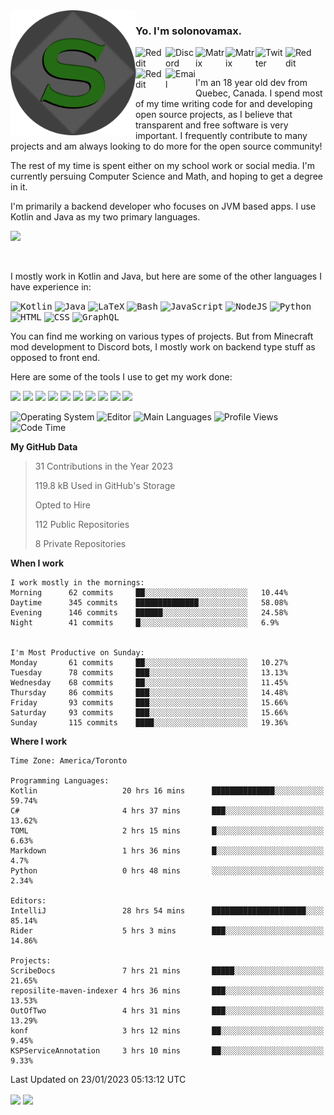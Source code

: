 <img align="left" alt="Avatar" width="200px" src="https://raw.githubusercontent.com/solonovamax/solonovamax/main/solonovamax-circle.png" />

### Yo. I'm solonovamax.

<a href="https://gitlab.com/solonovamax">
    <img align="left" alt="Reddit" width="48px" src="https://img.icons8.com/color/2x/gitlab.png">
</a>

<a href="https://discord.solonovamax.gay">
    <img align="left" alt="Discord" width="48px" src="https://img.icons8.com/color/2x/discord-logo.png">
</a>

<a href="https://matrix.to/#/@solonovamax:matrix.org?#gh-light-mode-only">
    <img align="left" alt="Matrix" width="48px" src="https://img.icons8.com/000000/material/2x/matrix-logo.png">
</a>
<a href="https://matrix.to/#/@solonovamax:matrix.org?#gh-dark-mode-only">
    <img align="left" alt="Matrix" width="48px" src="https://img.icons8.com/FFFFFF/material/2x/matrix-logo.png">
</a>

<a href="https://twitter.com/solonovamax">
    <img align="left" alt="Twitter" width="48px" src="https://img.icons8.com/color/2x/twitter.png">
</a>

<!-- <a href="https://twitch.tv/solonovamax">
    <img align="left" alt="Twitch" width="48px" src="https://img.icons8.com/color/2x/twitch.png">
</a> -->

<a href="https://reddit.com/u/solonovamax">
    <img align="left" alt="Reddit" width="48px" src="https://img.icons8.com/color/2x/reddit.png">
</a>

<a href="https://www.youtube.com/channel/UCTxCeyGu41WfEBT8mXpjHMA">
    <img align="left" alt="Reddit" width="48px" src="https://img.icons8.com/color/2x/youtube.png">
</a>

<a href="mailto:solonovamax@12oclockpoint.com">
    <img align="left" alt="Email" width="48px" src="https://img.icons8.com/fluency/2x/mail.png">
</a>

<!-- <a href="https://open.spotify.com/user/solonovamax">
    <img align="left" alt="Spotify" width="48px" src="https://img.icons8.com/color/2x/spotify.png">
</a> -->

<br/>
<br/>

I'm an 18 year old dev from Quebec, Canada.
I spend most of my time writing code for and developing open source projects, as I believe that transparent and free software is very important.
I frequently contribute to many projects and am always looking to do more for the open source community!

The rest of my time is spent either on my school work or social media. I'm currently persuing Computer Science and Math, and hoping to get a degree in it.

I'm primarily a backend developer who focuses on JVM based apps. I use Kotlin and Java as my two primary languages.


<a href="https://github.com/ryo-ma/github-profile-trophy"><img src="https://github-profile-trophy.vercel.app/?username=solonovamax&margin-w=15&row=1"/></a> 

<br/>

I mostly work in Kotlin and Java, but here are some of the other languages I have experience in:

<kbd><img height="32" alt="Kotlin" src="https://img.icons8.com/color/1x/kotlin.png"></kbd>
<kbd><img height="32" alt="Java" src="https://img.icons8.com/color/1x/java-coffee-cup-logo.png"></kbd>
<kbd><img height="32" alt="LaTeX" src="https://img.icons8.com/color/1x/latex.png"></kbd>
<kbd><img height="32" alt="Bash" src="https://img.icons8.com/color/1x/console.png"></kbd>
<kbd><img height="32" alt="JavaScript" src="https://img.icons8.com/color/1x/javascript.png"></kbd>
<kbd><img height="32" alt="NodeJS" src="https://img.icons8.com/color/1x/nodejs.png"></kbd>
<kbd><img height="32" alt="Python" src="https://img.icons8.com/color/1x/python.png"></kbd>
<kbd><img height="32" alt="HTML" src="https://img.icons8.com/color/1x/html-5.png"></kbd>
<kbd><img height="32" alt="CSS" src="https://img.icons8.com/color/1x/css3.png"></kbd>
<kbd><img height="32" alt="GraphQL" src="https://img.icons8.com/color/1x/graphql.png"></kbd>

You can find me working on various types of projects.
But from Minecraft mod development to Discord bots, I mostly work on backend type stuff as opposed to front end.

Here are some of the tools I use to get my work done:

<kbd><img height="32" src="https://img.icons8.com/color/2x/intellij-idea.png"></kbd>
<kbd><img height="32" src="https://img.icons8.com/color/2x/linux.png"></kbd>
<kbd><img height="32" src="https://img.icons8.com/fluent/2x/console.png"></kbd>
<kbd><img height="32" src="https://img.icons8.com/color/2x/open-source.png"></kbd>
<kbd><img height="32" src="https://img.icons8.com/color/2x/git.png"></kbd>
<kbd><img height="32" src="https://img.icons8.com/color/2x/docker.png"></kbd>
<kbd><img height="32" src="https://img.icons8.com/color/2x/mongodb.png"></kbd>
<kbd><img height="32" src="https://img.icons8.com/color/2x/nginx.png"></kbd>
<a href="?#gh-light-mode-only"><kbd><img height="32" src="https://img.icons8.com/metro/2x/mysql.png"></kbd></a>
<a href="?#gh-dark-mode-only"><kbd><img height="32" src="https://img.icons8.com/FFFFFF/metro/2x/mysql.png"></kbd></a>

![Operating System](https://img.shields.io/badge/OS-Arch%20Linux-informational?style=for-the-badge&logo=Arch%20Linux&logoColor=white&color=007ec6)
![Editor](https://img.shields.io/badge/Editor-IntelliJ%20Idea-informational?style=for-the-badge&logo=IntelliJ%20Idea&logoColor=white&color=007ec6)
![Main Languages](https://img.shields.io/badge/Main%20Languages-Java%20%26%20Kotlin-informational?style=for-the-badge&logo=Java&logoColor=white&color=007ec6)
![Profile Views](https://komarev.com/ghpvc/?username=solonovamax&color=blue&style=for-the-badge)
![Code Time](https://img.shields.io/endpoint?url=https://wakapi.dev/api/compat/shields/v1/solonovamax/interval:all_time&label=Code%20Time&style=for-the-badge&color=blue)

<!--START_SECTION:waka-->
**My GitHub Data**

> 31 Contributions in the Year 2023
> 
> 119.8 kB Used in GitHub's Storage
> 
> Opted to Hire
> 
> 112 Public Repositories
> 
> 8 Private Repositories
> 
**When I work** 

```text
I work mostly in the mornings: 
Morning      62 commits     ██░░░░░░░░░░░░░░░░░░░░░░░   10.44% 
Daytime      345 commits    ██████████████░░░░░░░░░░░   58.08% 
Evening      146 commits    ██████░░░░░░░░░░░░░░░░░░░   24.58% 
Night        41 commits     █░░░░░░░░░░░░░░░░░░░░░░░░   6.9%


I'm Most Productive on Sunday: 
Monday       61 commits     ██░░░░░░░░░░░░░░░░░░░░░░░   10.27% 
Tuesday      78 commits     ███░░░░░░░░░░░░░░░░░░░░░░   13.13% 
Wednesday    68 commits     ██░░░░░░░░░░░░░░░░░░░░░░░   11.45% 
Thursday     86 commits     ███░░░░░░░░░░░░░░░░░░░░░░   14.48% 
Friday       93 commits     ███░░░░░░░░░░░░░░░░░░░░░░   15.66% 
Saturday     93 commits     ███░░░░░░░░░░░░░░░░░░░░░░   15.66% 
Sunday       115 commits    ████░░░░░░░░░░░░░░░░░░░░░   19.36%

```


**Where I work** 

```text
Time Zone: America/Toronto

Programming Languages: 
Kotlin                   20 hrs 16 mins      ██████████████░░░░░░░░░░░   59.74% 
C#                       4 hrs 37 mins       ███░░░░░░░░░░░░░░░░░░░░░░   13.62% 
TOML                     2 hrs 15 mins       █░░░░░░░░░░░░░░░░░░░░░░░░   6.63% 
Markdown                 1 hrs 36 mins       █░░░░░░░░░░░░░░░░░░░░░░░░   4.7% 
Python                   0 hrs 48 mins       ░░░░░░░░░░░░░░░░░░░░░░░░░   2.34%

Editors: 
IntelliJ                 28 hrs 54 mins      █████████████████████░░░░   85.14% 
Rider                    5 hrs 3 mins        ███░░░░░░░░░░░░░░░░░░░░░░   14.86%

Projects: 
ScribeDocs               7 hrs 21 mins       █████░░░░░░░░░░░░░░░░░░░░   21.65% 
reposilite-maven-indexer 4 hrs 36 mins       ███░░░░░░░░░░░░░░░░░░░░░░   13.53% 
OutOfTwo                 4 hrs 31 mins       ███░░░░░░░░░░░░░░░░░░░░░░   13.29% 
konf                     3 hrs 12 mins       ██░░░░░░░░░░░░░░░░░░░░░░░   9.45% 
KSPServiceAnnotation     3 hrs 10 mins       ██░░░░░░░░░░░░░░░░░░░░░░░   9.33%

```


 Last Updated on 23/01/2023 05:13:12 UTC
<!--END_SECTION:waka-->

<div style="white-space:nowrap;width:100%;position: relative;display: inline-block">
<img align="center" src="https://github-readme-stats.vercel.app/api?username=solonovamax&custom_title=solonovamax%27s%20Github%20Stats&langs_count=5&include_all_commits=true&count_private=true&show_icons=true&theme=github_dark"/>
<img align="center" src="https://github-readme-stats.vercel.app/api/wakatime?api_domain=wakapi.dev&username=solonovamax&range=last_30_days&custom_title=solonovamax%27s+Primary+Languages+%28Last+Month%29&langs_count=10&show_icons=true&theme=github_dark"/>
</div>
